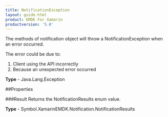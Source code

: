 ```yaml
---
title: NotificationException
layout: guide.html
product: EMDK For Xamarin 
productversion: '5.0' 
---
```

The methods of notification object will throw a NotificationException when an error occurred.

The error could be due to:
1. Client using the API incorrectly
2. Because an unexpected error occurred

**Type** - Java.Lang.Exception

##Properties

###Result
Returns the NotificationResults enum value.

**Type** - Symbol.XamarinEMDK.Notification.NotificationResults

